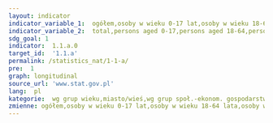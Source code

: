 ```yaml
---
layout: indicator
indicator_variable_1:  ogółem,osoby w wieku 0-17 lat,osoby w wieku 18-64 lata,osoby w wieku 65 lat i więcej,miasto,wieś,rolnicy,pracujący na własny rachunek,emeryci,renciści,co najwyżej gimnazjalne,zasadnicze zawodowe,średnie,wyższe
indicator_variable_2:  total,persons aged 0-17,persons aged 18-64,persons aged 65 and more,urban area,rural area,farmers,the self-employed,retirees,pensioners,not higher than lower secondary,basic vocational,secondary,tertiary
sdg_goal: 1
indicator:  1.1.a.0
target_id:  '1.1.a'
permalink: /statistics_nat/1-1-a/
pre:  1
graph: longitudinal
source_url: 'www.stat.gov.pl'
lang:  pl
kategorie:  wg grup wieku,miasto/wieś,wg grup społ.-ekonom. gospodarstw domowych,wg poziomu wykształcenia głowy gospodarstwa domowego
zmienne: ogółem,osoby w wieku 0-17 lat,osoby w wieku 18-64 lata,osoby w wieku 65 lat i więcej;miasto,wieś;rolnicy,pracujący na własny rachunek,emeryci,renciści;co najwyżej gimnazjalne,zasadnicze zawodowe,średnie,wyższe
---
```

